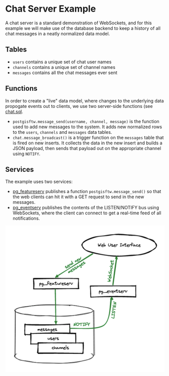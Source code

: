 # Chat Server Example

A chat server is a standard demonstration of WebSockets, and for this example we will make use of the database backend to keep a history of all chat messages in a neatly normalized data model.

## Tables

* `users` contains a unique set of chat user names
* `channels` contains a unique set of channel names
* `messages` contains all the chat messages ever sent

## Functions

In order to create a "live" data model, where changes to the underlying data propogate events out to clients, we use two server-side functions (see [chat.sql](chat.sql).

* `postgisftw.message_send(username, channel, message)` is the function used to add new messages to the system. It adds new normalized rows to the `users`, `channels` and `messages` data tables.
* `chat.message_broadcast()` is a trigger function on the `messages` table that is fired on new inserts. It collects the data in the new insert and builds a JSON payload, then sends that payload out on the appropriate channel using `NOTIFY`.

## Services

The example uses two services:

* [pg_featureserv](https://github.com/CrunchyData/pg_featureserv) publishes a function `postgisftw.message_send()` so that the web clients can hit it with a GET request to send in the new messages.
* [pg_eventserv](https://github.com/CrunchyData/pg_eventserv) publishes the contents of the LISTEN/NOTIFY bus using WebSockets, where the client can connect to get a real-time feed of all notifications.

![System Architecture](chat-architecture.png)


